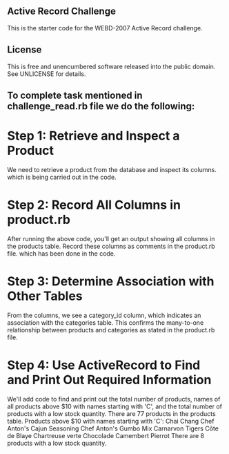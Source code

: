 ## Active Record Challenge 

This is the starter code for the WEBD-2007 Active Record challenge.

## License

This is free and unencumbered software released into the public domain. See UNLICENSE for details.

## To complete task mentioned in challenge_read.rb file we do the following:
# Step 1: Retrieve and Inspect a Product
We need to retrieve a product from the database and inspect its columns. which is being carried out in the code.

# Step 2: Record All Columns in product.rb
After running the above code, you'll get an output showing all columns in the products table. Record these columns as comments in the product.rb file. which has been done in the code.

# Step 3: Determine Association with Other Tables
From the columns, we see a category_id column, which indicates an association with the categories table. This confirms the many-to-one relationship between products and categories as stated in the product.rb file.

# Step 4: Use ActiveRecord to Find and Print Out Required Information
We'll add code to find and print out the total number of products, names of all products above $10 with names starting with 'C', and the total number of products with a low stock quantity.
There are 77 products in the products table.
Products above $10 with names starting with 'C':
Chai
Chang
Chef Anton's Cajun Seasoning
Chef Anton's Gumbo Mix
Carnarvon Tigers
Côte de Blaye
Chartreuse verte
Chocolade
Camembert Pierrot
There are 8 products with a low stock quantity.
